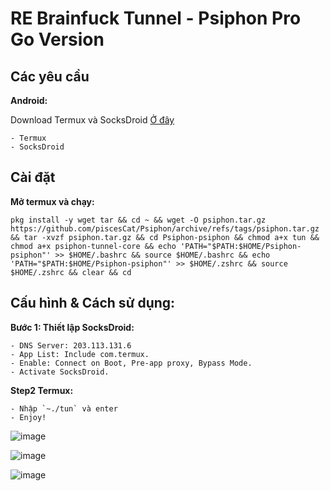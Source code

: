 # RE Brainfuck Tunnel - Psiphon Pro Go Version

## Các yêu cầu

**Android:**

Download Termux và SocksDroid [Ở đây](https://trongtinh7727-my.sharepoint.com/:f:/g/personal/tinhne_trongtinh7727_onmicrosoft_com/EhA2kJ7nk9BLiStnHO8fXNYBgniadOd-FrHQuvWm1vML2g?e=ZKIhxM "Link download")

    - Termux
    - SocksDroid

## Cài đặt

**Mở termux và chạy:**

    pkg install -y wget tar && cd ~ && wget -O psiphon.tar.gz https://github.com/piscesCat/Psiphon/archive/refs/tags/psiphon.tar.gz && tar -xvzf psiphon.tar.gz && cd Psiphon-psiphon && chmod a+x tun && chmod a+x psiphon-tunnel-core && echo 'PATH="$PATH:$HOME/Psiphon-psiphon"' >> $HOME/.bashrc && source $HOME/.bashrc && echo 'PATH="$PATH:$HOME/Psiphon-psiphon"' >> $HOME/.zshrc && source $HOME/.zshrc && clear && cd
    
## Cấu hình & Cách sử dụng:

**Bước 1: Thiết lập SocksDroid:**

    - DNS Server: 203.113.131.6
    - App List: Include com.termux.
    - Enable: Connect on Boot, Pre-app proxy, Bypass Mode.
    - Activate SocksDroid.
    
**Step2 Termux:**

    - Nhập `~./tun` và enter
    - Enjoy!
    

![image](https://github.com/trongtinh7727/Psiphon/assets/72309458/af561b91-d232-4798-b01c-ffacd913a901)

![image](https://github.com/trongtinh7727/Psiphon/assets/72309458/7eac66c7-72b1-49ed-b486-15cfbe7fb43d)

![image](https://github.com/trongtinh7727/Psiphon/assets/72309458/337f6f51-21e4-4d4c-a74a-a7ffa9ec5b4c)
